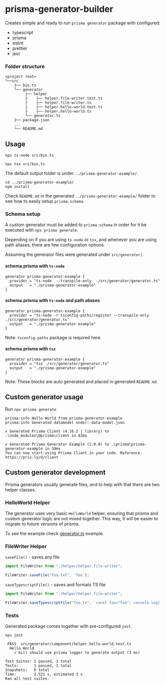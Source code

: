 # prisma-generator-builder

Creates simple and ready to run `prisma generator` package with configured:

- typescript
- prisma
- eslint
- prettier
- jest

### Folder structure

```
<project root>
└──src
    ├── bin.ts
    └── generator
         ├── helper
         ├    ├── helper.file-writer.test.ts
         ├    ├── helper.file-writer.ts
         ├    ├── helper.hello-world.test.ts
         ├    ├── helper.hello-world.ts         
         └── generator.ts            
    ├── package.json
    ...
    └── README.md
```

## Usage

```
npx ts-node src/bin.ts 
```

```
npx tsx src/bin.ts 
```

The default output folder is under `../prisma-generator-example/`.

```
cd ../prisma-generator-example/
npm install
```

Check `README.md` in the generated `../prisma-generator-example/` folder to see how to easily setup `prisma.schema`.

### Schema setup

A custom generator must be added to `prisma.schema` in order for it be executed with `npx prisma generate`.

Depending on if you are using `ts-node` or `tsx`, and whenever you are using path aliases,
there are few configuration options. 

Assuming the generator files were generated under `src/generator/`.

#### schema.prisma with `ts-node`

```
generator prisma-generator-example {
  provider = "ts-node  --transpile-only  ./src/generator/generator.ts"
  output   = "./prisma-generator-example"
}

```

#### schema.prisma with `ts-node` and path aliases

```
generator prisma-generator-example {
  provider = "ts-node -r tsconfig-paths/register --transpile-only  ./src/generator/generator.ts"
  output   = "./prisma-generator-example"
}

```

Note: `tsconfig-paths` package is required here.

#### schema.prisma with `tsx`

```
generator prisma-generator-example {
  provider = "tsx ./src/generator/generator.ts"
  output   = "./prisma-generator-example"
}
```

Note: These blocks are auto generated and placed in generated `README.md`.

## Custom generator usage

Run `npx prisma generate`


```
prisma:info Hello World from prisma-generator-example
prisma:info Generated datamodel under: data-model.json

✔ Generated Prisma Client (4.16.2 | library) to .\node_modules\@prisma\client in 82ms

✔ Generated Prisma Generator Example (1.0.0) to .\prisma\prisma-generator-example in 39ms
You can now start using Prisma Client in your code. Reference: https://pris.ly/d/client
```

## Custom generator development

Prisma generators usually generate files, and to help with that there are two helper classes.


### HelloWorld Helper

The generator uses very basic `HelloWorld` helper, ensuring that prisma and custom generator
logic are not mixed together. This way, it will be easier to migrate to future versions of prisma.

To see the example check [generator.ts](src/generator/generator.ts) example.


### FileWriter Helper

`saveFile()` - saves any file
```ts
import FileWriter from "./helper/helper.file-writer";

FileWriter.saveFile("foo.txt", `foo`);
```


`saveTypescriptFile()` - saves and formats TS file 

```ts
import FileWriter from "./helper/helper.file-writer";

FileWriter.saveTypescriptFile("foo.ts", `const foo="foo"; console.log(foo);`);
```

### Tests

Generated package comes together with pre-configured `jest`.

`npx jest`

```
 PASS  src/generator/component/helper.hello-world.test.ts
  Hello World
    √ hi() should use prisma logger to generate output (3 ms)

Test Suites: 1 passed, 1 total
Tests:       1 passed, 1 total
Snapshots:   0 total
Time:        2.521 s, estimated 3 s
Ran all test suites.
```
